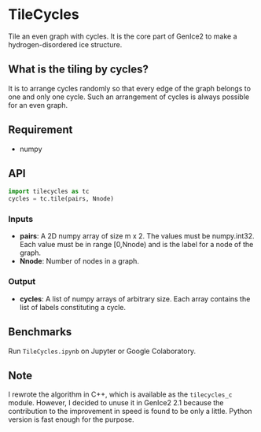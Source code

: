 # TileCycles

Tile an even graph with cycles. It is the core part of GenIce2 to make a hydrogen-disordered ice structure.


## What is the tiling by cycles?

It is to arrange cycles randomly so that every edge of the graph belongs to one and only one cycle. Such an arrangement of cycles is always possible for an even graph.

## Requirement

* numpy

## API

```python
import tilecycles as tc
cycles = tc.tile(pairs, Nnode)
```
### Inputs
* __pairs__: A 2D numpy array of size m x 2. The values must be numpy.int32. Each value must be in range [0,Nnode) and is the label for a node of the graph.
* __Nnode__: Number of nodes in a graph.

### Output

* __cycles__: A list of numpy arrays of arbitrary size. Each array contains the list of labels constituting a cycle.

## Benchmarks

Run `TileCycles.ipynb` on Jupyter or Google Colaboratory.

## Note

I rewrote the algorithm in C++, which is available as the `tilecycles_c` module. However, I decided to unuse it in GenIce2 2.1 because the contribution to the improvement in speed is found to be only a little. Python version is fast enough for the purpose.
